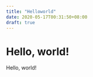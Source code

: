 ```yaml
---
title: "Helloworld"
date: 2020-05-17T00:31:50+08:00
draft: true
---
```


# Hello, world!

Hello, world!
